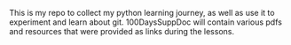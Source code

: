 This is my repo to collect my python learning journey, as well as use it to experiment and learn about git.
100DaysSuppDoc will contain various pdfs and resources that were provided as links during the lessons.
